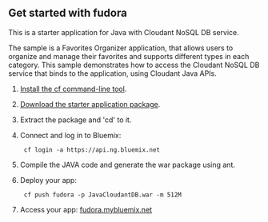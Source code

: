 Get started with fudora
-------------------------------------
This is a starter application for Java with Cloudant NoSQL DB service.

The sample is a Favorites Organizer application, that allows users to organize and manage their favorites and supports different types in each category. This sample demonstrates how to access the Cloudant NoSQL DB service that binds to the application, using Cloudant Java APIs.

1. [Install the cf command-line tool](https://www.ng.bluemix.net/docs/#starters/BuildingWeb.html#install_cf).
2. [Download the starter application package](https://console-classic-20150731-141133.ng.bluemix.net:443/rest/../rest/apps/a919d7ef-4c2a-4844-a309-298172ca0499/starter-download).
3. Extract the package and 'cd' to it.
4. Connect and log in to Bluemix:

		cf login -a https://api.ng.bluemix.net
		
5. Compile the JAVA code and generate the war package using ant.
6. Deploy your app:

		cf push fudora -p JavaCloudantDB.war -m 512M

7. Access your app: [fudora.mybluemix.net](http://fudora.mybluemix.net)
